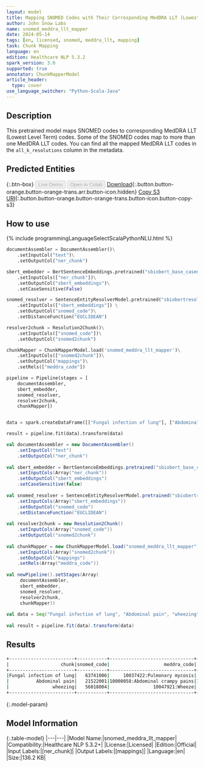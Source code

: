 ```yaml
---
layout: model
title: Mapping SNOMED Codes with Their Corresponding MedDRA LLT (Lowest Level Term) Codes
author: John Snow Labs
name: snomed_meddra_llt_mapper
date: 2024-05-14
tags: [en, licensed, snomed, meddra_llt, mapping]
task: Chunk Mapping
language: en
edition: Healthcare NLP 5.3.2
spark_version: 3.0
supported: true
annotator: ChunkMapperModel
article_header:
  type: cover
use_language_switcher: "Python-Scala-Java"
---
```


## Description

This pretrained model maps SNOMED codes to corresponding MedDRA LLT (Lowest Level Term) codes. Some of the SNOMED codes map to more than one MedDRA LLT codes. You can find all the mapped MedDRA LLT codes in the `all_k_resolutions` column in the metadata.

## Predicted Entities



{:.btn-box}
<button class="button button-orange" disabled>Live Demo</button>
<button class="button button-orange" disabled>Open in Colab</button>
[Download](https://s3.amazonaws.com/auxdata.johnsnowlabs.com/clinical/models/snomed_meddra_llt_mapper_en_5.3.2_3.0_1715705980408.zip){:.button.button-orange.button-orange-trans.arr.button-icon.hidden}
[Copy S3 URI](s3://auxdata.johnsnowlabs.com/clinical/models/snomed_meddra_llt_mapper_en_5.3.2_3.0_1715705980408.zip){:.button.button-orange.button-orange-trans.button-icon.button-copy-s3}

## How to use



<div class="tabs-box" markdown="1">
{% include programmingLanguageSelectScalaPythonNLU.html %}
	
```python
documentAssembler = DocumentAssembler()\
    .setInputCol("text")\
    .setOutputCol("ner_chunk")

sbert_embedder = BertSentenceEmbeddings.pretrained("sbiobert_base_cased_mli", "en", "clinical/models")\
    .setInputCols(["ner_chunk"])\
    .setOutputCol("sbert_embeddings")\
    .setCaseSensitive(False)

snomed_resolver = SentenceEntityResolverModel.pretrained("sbiobertresolve_snomed_conditions", "en", "clinical/models")\
    .setInputCols(["sbert_embeddings"]) \
    .setOutputCol("snomed_code")\
    .setDistanceFunction("EUCLIDEAN")

resolver2chunk = Resolution2Chunk()\
    .setInputCols(["snomed_code"])\
    .setOutputCol("snomed2chunk")

chunkMapper = ChunkMapperModel.load('snomed_meddra_llt_mapper')\
    .setInputCols(["snomed2chunk"])\
    .setOutputCol("mappings")\
    .setRels(["meddra_code"])

pipeline = Pipeline(stages = [
    documentAssembler,
    sbert_embedder,
    snomed_resolver,
    resolver2chunk,
    chunkMapper])


data = spark.createDataFrame([["Fungal infection of lung"], ["Abdominal pain"], ["wheezing"]]).toDF("text")

result = pipeline.fit(data).transform(data)
```
```scala
val documentAssembler = new DocumentAssembler()
	.setInputCol("text")
	.setOutputCol("ner_chunk")
	
val sbert_embedder = BertSentenceEmbeddings.pretrained("sbiobert_base_cased_mli","en","clinical/models")
	.setInputCols(Array("ner_chunk"))
	.setOutputCol("sbert_embeddings")
	.setCaseSensitive(false)
	
val snomed_resolver = SentenceEntityResolverModel.pretrained("sbiobertresolve_snomed_conditions","en","clinical/models")
	.setInputCols(Array("sbert_embeddings"))
	.setOutputCol("snomed_code")
	.setDistanceFunction("EUCLIDEAN")
	
val resolver2chunk = new Resolution2Chunk()
	.setInputCols(Array("snomed_code"))
	.setOutputCol("snomed2chunk")
	
val chunkMapper = new ChunkMapperModel.load("snomed_meddra_llt_mapper")
	.setInputCols(Array("snomed2chunk"))
	.setOutputCol("mappings")
	.setRels(Array("meddra_code"))
	
val newPipeline().setStages(Array(
     documentAssembler,
     sbert_embedder,
     snomed_resolver,
     resolver2chunk,
     chunkMapper))
	
val data = Seq("Fungal infection of lung", "Abdominal pain", "wheezing") .toDF("text")
	
val result = pipeline.fit(data).transform(data)

```
</div>

## Results

```bash
+------------------------+-----------+-------------------------------+------------------------------------------------------------+
|                   chunk|snomed_code|                    meddra_code|                                           all_k_resolutions|
+------------------------+-----------+-------------------------------+------------------------------------------------------------+
|Fungal infection of lung|   63741006|     10037422:Pulmonary mycosis| 10037422:Pulmonary mycosis:::10085440:Lung infection fungal|
|          Abdominal pain|   21522001|10000058:Abdominal crampy pains|10000058:Abdominal crampy pains:::10000081:Abdominal pain...|
|                wheezing|   56018004|                10047921:Wheeze|       10047921:Wheeze:::10047924:Wheezing:::10047927:Wheezy|
+------------------------+-----------+-------------------------------+------------------------------------------------------------+
```

{:.model-param}
## Model Information

{:.table-model}
|---|---|
|Model Name:|snomed_meddra_llt_mapper|
|Compatibility:|Healthcare NLP 5.3.2+|
|License:|Licensed|
|Edition:|Official|
|Input Labels:|[ner_chunk]|
|Output Labels:|[mappings]|
|Language:|en|
|Size:|136.2 KB|
